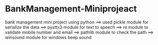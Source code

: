 # BankManagement-Miniprojeact
 bank management mini project using python
 ==> used pickle module for serialize the data
 ==> pysttx3 module for text to speech
 ==> re module to validate mobile number and email
 ==> pathlib module to check the path
 ==> winsound module for windows beep sound
